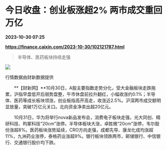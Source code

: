 # 今日收盘：创业板涨超2% 两市成交重回万亿

**2023-10-30 07:25**

**https://finance.caixin.com/2023-10-30/102121787.html**

> 半导体、医药板块持续走强

  

![](https://img.caixin.com/2023-10-30/169864932334058_840_560.png)

行情数据由财新数据提供

  

　　**【财新网】**10月30日，A股主要指数走势分化，受大金融板块走跌拖累，沪指早盘低开后弱势盘整，午市休盘前拉升翻红，小幅收涨约0.1%；半导体、医药等成长板块领涨，创业板指高开高走，收涨近2.5%。沪深两市成交额明显放量，突破1万亿元关口。北向资金净卖出超20亿元。

　　10月31日，华为将举行nova新品发布会，消费电子板块走强，光大同创、精研科技、昀冢科技“20cm”涨停。半导体板块大涨，卓胜微“20cm”涨停，韦尔股份涨超8%。医药板块涨势延续，CRO方向走强，成都先导、康龙化成均涨超11%，九洲药业涨停，泰格药业涨超9%。银行板块领跌两市，邮储银行、中信银行、交通银行股价均下跌。